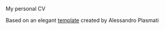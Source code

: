 My personal CV

Based on an elegant [template](https://www.sharelatex.com/templates/cv-or-resume/professional-cv) created by Alessandro Plasmati
